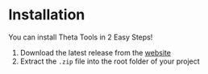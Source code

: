 # Installation
You can install Theta Tools in 2 Easy Steps!
1. Download the latest release from the [website](https://theta-tools.github.io/releases)
2. Extract the `.zip` file into the root folder of your project